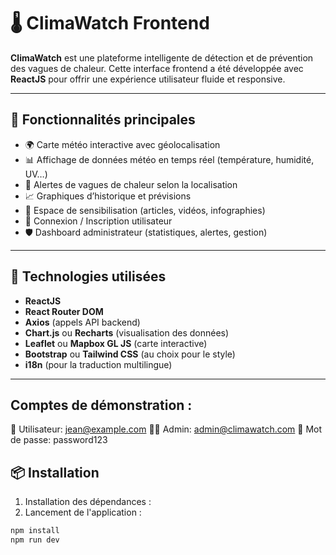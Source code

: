 # 🌡️ ClimaWatch Frontend

**ClimaWatch** est une plateforme intelligente de détection et de prévention des vagues de chaleur. Cette interface frontend a été développée avec **ReactJS** pour offrir une expérience utilisateur fluide et responsive.

---

## 🚀 Fonctionnalités principales

- 🌍 Carte météo interactive avec géolocalisation
- 📊 Affichage de données météo en temps réel (température, humidité, UV…)
- 🔔 Alertes de vagues de chaleur selon la localisation
- 📈 Graphiques d’historique et prévisions
- 📰 Espace de sensibilisation (articles, vidéos, infographies)
- 👤 Connexion / Inscription utilisateur
- 🛡️ Dashboard administrateur (statistiques, alertes, gestion)

---

## 🧰 Technologies utilisées

- **ReactJS**
- **React Router DOM**
- **Axios** (appels API backend)
- **Chart.js** ou **Recharts** (visualisation des données)
- **Leaflet** ou **Mapbox GL JS** (carte interactive)
- **Bootstrap** ou **Tailwind CSS** (au choix pour le style)
- **i18n** (pour la traduction multilingue)

---
## Comptes de démonstration :

👤 Utilisateur: jean@example.com
👨‍💼 Admin: admin@climawatch.com
🔑 Mot de passe: password123

## 📦 Installation

1. Installation des dépendances :
2. Lancement de l'application :
```bash
npm install
npm run dev



